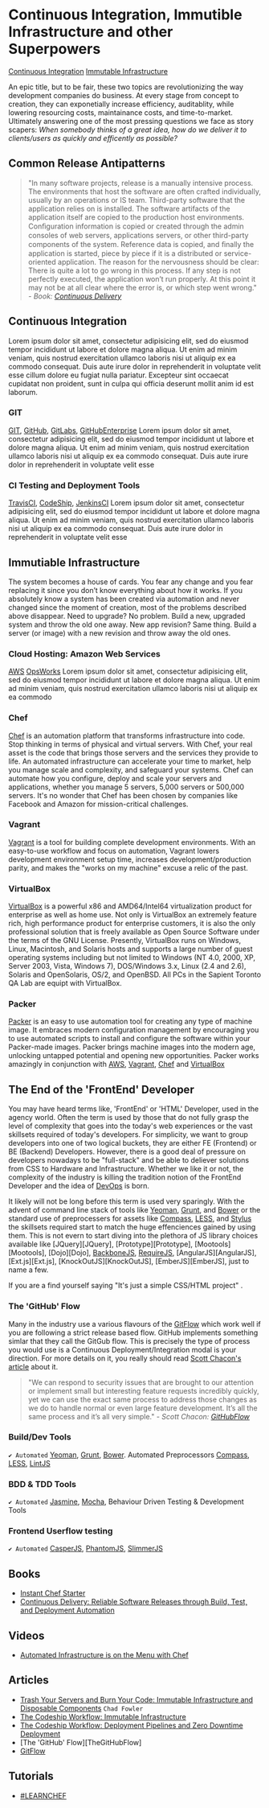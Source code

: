 
Continuous Integration, Immutible Infrastructure and other Superpowers
=============================================================================

[Continuous Integration](http://en.wikipedia.org/wiki/Continuous_integration) 
[Immutable Infrastructure](http://chadfowler.com/blog/2013/06/23/immutable-deployments/)

An epic title, but to be fair, these two topics are revolutionizing the way development companies do business. At every stage from concept to creation, they can exponetially increase efficiency, auditablity, while lowering resourcing costs, maintainance costs, and time-to-market. Ultimately answering one of the most pressing questions we face as story scapers: *When somebody thinks of a great idea, how do we deliver it to clients/users as quickly and efficently as possible?*


## Common Release Antipatterns
> "In many software projects, release is a manually intensive process. The environments 
that host the software are often crafted individually, usually by an operations or 
IS team. Third-party software that the application relies on is installed.
The software artifacts of the application itself are copied to the production host 
environments. Conﬁguration information is copied or created through the admin 
consoles of web servers, applications servers, or other third-party components
of the system. Reference data is copied, and ﬁnally the application is started,
piece by piece if it is a distributed or service-oriented application. 
The reason for the nervousness should be clear: There is quite a lot to go wrong
in this process. If any step is not perfectly executed, the application won’t run 
properly. At this point it may not be at all clear where the error is, or which step
went wrong." - *Book: [Continuous Delivery](http://techbus.safaribooksonline.com/book/software-engineering-and-development/software-testing/9780321670250)* 

## Continuous Integration
Lorem ipsum dolor sit amet, consectetur adipisicing elit, sed do eiusmod
tempor incididunt ut labore et dolore magna aliqua. Ut enim ad minim veniam,
quis nostrud exercitation ullamco laboris nisi ut aliquip ex ea commodo
consequat. Duis aute irure dolor in reprehenderit in voluptate velit esse
cillum dolore eu fugiat nulla pariatur. Excepteur sint occaecat cupidatat non
proident, sunt in culpa qui officia deserunt mollit anim id est laborum.

### GIT
[GIT][GIT], [GitHub][GitHub], [GitLabs][GitLabs], [GitHubEnterprise][GitHubEnterprise] 
Lorem ipsum dolor sit amet, consectetur adipisicing elit, sed do eiusmod
tempor incididunt ut labore et dolore magna aliqua. Ut enim ad minim veniam,
quis nostrud exercitation ullamco laboris nisi ut aliquip ex ea commodo
consequat. Duis aute irure dolor in reprehenderit in voluptate velit esse

### CI Testing and Deployment Tools
[TravisCI][TravisCI], [CodeShip][CodeShip], [JenkinsCI][JenkinsCI]
Lorem ipsum dolor sit amet, consectetur adipisicing elit, sed do eiusmod
tempor incididunt ut labore et dolore magna aliqua. Ut enim ad minim veniam,
quis nostrud exercitation ullamco laboris nisi ut aliquip ex ea commodo
consequat. Duis aute irure dolor in reprehenderit in voluptate velit esse

## Immutiable Infrastructure
The system becomes a house of cards. You fear any change and you fear replacing 
it since you don’t know everything about how it works.
If you absolutely know a system has been created via automation and never 
changed since the moment of creation, most of the problems described above 
disappear. Need to upgrade? No problem. Build a new, upgraded system and 
throw the old one away. New app revision? Same thing. Build a server 
(or image) with a new revision and throw away the old ones.

### Cloud Hosting: Amazon Web Services
[AWS][AWS] [OpsWorks][OpsWorks]
Lorem ipsum dolor sit amet, consectetur adipisicing elit, sed do eiusmod
tempor incididunt ut labore et dolore magna aliqua. Ut enim ad minim veniam,
quis nostrud exercitation ullamco laboris nisi ut aliquip ex ea commodo


### Chef
[Chef][Chef] is an automation platform that transforms infrastructure into code. Stop thinking in terms of physical and virtual servers. With Chef, your real asset is the code that brings those servers and the services they provide to life. An automated infrastructure can accelerate your time to market, help you manage scale and complexity, and safeguard your systems. Chef can automate how you configure, deploy and scale your servers and applications, whether you manage 5 servers, 5,000 servers or 500,000 servers. It's no wonder that Chef has been chosen by companies like Facebook and Amazon for mission-critical challenges.

### Vagrant
[Vagrant][Vagrant] is a tool for building complete development environments. With an easy-to-use workflow and focus on automation, Vagrant lowers development environment setup time, increases development/production parity, and makes the "works on my machine" excuse a relic of the past.

### VirtualBox
[VirtualBox][VirtualBox] is a powerful x86 and AMD64/Intel64 virtualization product for enterprise as well as home use. Not only is VirtualBox an extremely feature rich, high performance product for enterprise customers, it is also the only professional solution that is freely available as Open Source Software under the terms of the GNU License. Presently, VirtualBox runs on Windows, Linux, Macintosh, and Solaris hosts and supports a large number of guest operating systems including but not limited to Windows (NT 4.0, 2000, XP, Server 2003, Vista, Windows 7), DOS/Windows 3.x, Linux (2.4 and 2.6), Solaris and OpenSolaris, OS/2, and OpenBSD. All PCs in the Sapient Toronto QA Lab are equipt with VirtualBox.

### Packer
[Packer][Packer] is an easy to use automation tool for creating any type of machine image. It embraces modern configuration management by encouraging you to use automated scripts to install and configure the software within your Packer-made images. Packer brings machine images into the modern age, unlocking untapped potential and opening new opportunities. Packer works amazingly in conjunction with [AWS][AWS], [Vagrant][Vagrant], [Chef][Chef] and [VirtualBox][VirtualBox]

## The End of the 'FrontEnd' Developer
You may have heard terms like, 'FrontEnd' or 'HTML' Developer, used in the agency world. Often the term is used by those that do not fully grasp the level of complexity that goes into the today's web experiences or the vast skillsets required of today's developers. For simplicity, we want to group developers into one of two logical buckets, they are either FE (Frontend) or BE (Backend) Developers. However, there is a good deal of pressure on developers nowadays to be "full-stack" and be able to deliever solutions from CSS to Hardware and Infrastructure. Whether we like it or not, the complexity of the industry is killing the tradition notion of the FrontEnd Developer and the idea of [DevOps][DevOps] is born. 

 It likely will not be long before this term is used very sparingly. With the advent of command line stack of tools like [Yeoman][Yeoman], [Grunt][Grunt], and [Bower][Bower] or the standard use of preprocessers for assets like [Compass][Compass], [LESS][LESS], and [Stylus][Stylus] the skillsets required start to match the huge effenciences gained by using them. This is not evern to start diving into the plethora of JS library choices available like [JQuery][JQuery], [Prototype][Prototype], [Mootools][Mootools], [Dojo][Dojo], [BackboneJS][BackboneJS], [RequireJS][RequireJS], [AngularJS][AngularJS], [Ext.js][Ext.js], [KnockOutJS][KnockOutJS], [EmberJS][EmberJS], just to name a few.

 If you are a  find yourself saying "It's just a simple CSS/HTML project" . 

### The 'GitHub' Flow
Many in the industry use a various flavours of the [GitFlow][GitFlow] which work well if you are following a strict release based flow. GitHub implements something simlar that they call the GitGub flow. This is precisely the type of process you would use is a Continuous Deployment/Integration modal is your direction. For more details on it, you really should read [Scott Chacon's article][GitHubFlow] about it.
> "We can respond to security issues that are brought to our attention or implement small but interesting feature requests incredibly quickly, yet we can use the exact same process to address those changes as we do to handle normal or even large feature development. It’s all the same process and it’s all very simple." - *Scott Chacon: [GitHubFlow][GitHubFlow]*


### Build/Dev Tools 
`✔ Automated` [Yeoman][Yeoman], [Grunt][Grunt], [Bower][Bower]. Automated Preprocessors  [Compass][Compass], [LESS][LESS], [LintJS][LintJS]

### BDD & TDD Tools
`✔ Automated` [Jasmine][Jasmine], [Mocha][Mocha], Behaviour Driven Testing & Development Tools

### Frontend Userflow testing
`✔ Automated` [CasperJS][CasperJS], [PhantomJS][PhantomJS], [SlimmerJS][SlimmerJS]

## Books
- [Instant Chef Starter][InstantChefStarter]
- [Continuous Delivery: Reliable Software Releases through Build, Test, and Deployment Automation][ContinuousDelivery]


## Videos 
- [Automated Infrastructure is on the Menu with Chef][AutomatedChef]

## Articles
- [Trash Your Servers and Burn Your Code: Immutable Infrastructure and Disposable Components][TrashYourServers] `Chad Fowler`
- [The Codeship Workflow: Immutable Infrastructure][CodeshipImmutableInfrastructure]
- [The Codeship Workflow: Deployment Pipelines and Zero Downtime Deployment][DeploymentPipelines]
- [The 'GitHub' Flow][TheGitHubFlow]
- [GitFlow][GitFlow]

## Tutorials
- [#LEARNCHEF][#LEARNCHEF]

<!-- ## Immuniable Infra Tools -->
[Chef]: http://www.opscode.com/chef/
[Puppet]: http://puppetlabs.com/
[Packer]: http://www.packer.io/
[Vagrant]: http://www.vagrantup.com/
[VirtualBox]: https://www.virtualbox.org/
[AWS]: http://aws.amazon.com/
[OpsWorks]: http://aws.amazon.com/opsworks/

<!-- ## Version Control / Deployment -->
[GIT]: http://git-scm.com/
[GitHub]: https://github.com/
[GitLabs]: http://gitlab.org/
[GitHubEnterprise]: https://enterprise.github.com/

<!-- ## Continuious Deployment/Delivery Tools -->
[TravisCI]: http://travis-ci.com/
[CodeShip]: http://codeship.io/
[JenkinsCI]: http://jenkins-ci.org/

<!-- ## CommandLine Automation Tools -->
[Grunt]: http://gruntjs.com/
[Bower]: http://bower.io/
[Yeoman]: http://yeoman.io/

<!-- ## Development Preprocessors -->
[Compass]: http://compass-style.org/
[LESS]: http://lesscss.org/
[Stylus]: http://learnboost.github.io/stylus/

<!-- ## Development Frameworks/Libraries/Languages -->
[BackboneJS]: http://backbonejs.org/
[RequireJS]: http://requirejs.org/
[NodeJS]: http://nodejs.org/
[ExpressJS]: http://expressjs.com/
[NPM]: https://npmjs.org/

<!-- ## Testing Frameworks & Tools -->
[Jasmine]: http://pivotal.github.io/jasmine/
[Mocha]: http://visionmedia.github.io/mocha/
[LintJS]: LintJS
[CasperJS]: http://casperjs.org/
[PhantomJS]: http://phantomjs.org/
[SlimmerJS]: http://slimerjs.org/

<!-- ## Example Applications -->
[Rendr]: https://github.com/airbnb/rendr
[Ghost]: https://ghost.org/features/



<!-- ## Books -->
[InstantChefStarter]: http://techbus.safaribooksonline.com/book/operating-systems-and-server-administration/9781782163466

<!-- ## Articles -->
[GitFlow]: https://www.atlassian.com/git/workflows#!workflow-gitflow
[GitHubFlow]: http://scottchacon.com/2011/08/31/github-flow.html
[TrashYourServers]: http://chadfowler.com/blog/2013/06/23/immutable-deployments/
[ContinuousDelivery]: http://techbus.safaribooksonline.com/book/software-engineering-and-development/software-testing/9780321670250
[DeploymentPipelines]: http://blog.codeship.io/2013/08/30/the-codeship-workflow-part-3-deployment-pipelines.html
[CodeshipImmutableInfrastructure]: http://blog.codeship.io/2013/09/06/the-codeship-workflow-part-4-immutable-infrastructure.html

<!-- ## Videos --> 
[AutomatedChef]: http://techbus.safaribooksonline.com/video/operating-systems-and-server-administration/9781449396497?bookview=overview

<!-- ## Tutorials -->
[#LEARNCHEF]: https://learnchef.opscode.com

<!-- ## INDEX -->
[DevOps]: http://en.wikipedia.org/wiki/DevOps




